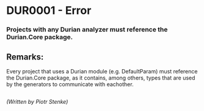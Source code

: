 # DUR0001 - Error
### Projects with any Durian analyzer must reference the Durian.Core package.

## Remarks:

Every project that uses a Durian module (e.g. DefaultParam) must reference the Durian.Core package, as it contains, among others, types that are used by the generators to communicate with eachother.
##

*\(Written by Piotr Stenke\)*